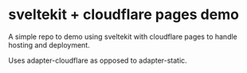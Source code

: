 
# sveltekit + cloudflare pages demo

A simple repo to demo using sveltekit with cloudflare pages to handle hosting and deployment. 

Uses adapter-cloudflare as opposed to adapter-static.